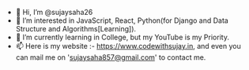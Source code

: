 - 👋 Hi, I’m @sujaysaha26
- 👀 I’m interested in JavaScript, React, Python(for Django and Data Structure and Algorithms[Learning]).
- 🌱 I’m currently learning in College, but my YouTube is my Priority.
- 📫 Here is my website :- https://www.codewithsujay.in, and even you can mail me on 'sujaysaha857@gmail.com' to contact me.

<!---
sujaysaha26/sujaysaha26 is a ✨ special ✨ repository because its `README.md` (this file) appears on your GitHub profile.
You can click the Preview link to take a look at your changes.
--->
